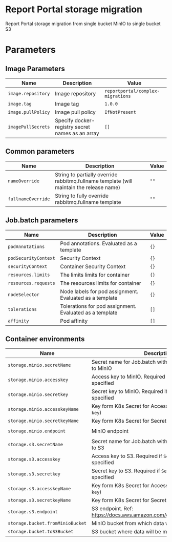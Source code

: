 # Report Portal storage migration
Report Portal storage migration from single bucket MinIO to single bucket S3

# Parameters
## Image Parameters
|Name|Description|Value|
|-|-|-|
|`image.repository`|Image repository|`reportportal/complex-migrations`|
|`image.tag`|Image tag|`1.0.0`|
|`image.pullPolicy`|Image pull policy|`IfNotPresent`|
|`imagePullSecrets`|Specify docker-registry secret names as an array|`[]`|

## Common parameters
|Name|Description|Value|
|-|-|-|
|`nameOverride`|String to partially override rabbitmq.fullname template (will maintain the release name)|`""`|
|`fullnameOverride`|String to fully override rabbitmq.fullname template|`""`|

## Job.batch parameters
|Name|Description|Value|
|-|-|-|
|`podAnnotations`|Pod annotations. Evaluated as a template|`{}`|
|`podSecurityContext`|Security Context|`{}`|
|`securityContext`|Container Security Context|`{}`|
|`resources.limits`|The limits limits for container|`{}`|
|`resources.requests`|The resources limits for container|`{}`|
|`nodeSelector`|Node labels for pod assignment. Evaluated as a template|`{}`|
|`tolerations`|Tolerations for pod assignment. Evaluated as a template|`[]`|
|`affinity`|Pod affinity|`[]`|

## Container environments
|Name|Description|Value|
|-|-|-|
|`storage.minio.secretName`|Secret name for Job.batch with access and secret key to MinIO|`""`|
|`storage.minio.accesskey`|Access key to MinIO. Required if `SecretName` is not specified|`""`|
|`storage.minio.secretkey`|Secret key to MinIO. Required if `SecretName` is not specified|`""`|
|`storage.minio.accesskeyName`|Key form K8s Secret for Access key (`.data.access-key`)|`access-key`|
|`storage.minio.secretkeyName`|Key form K8s Secret for Secret key (`.data.secret-key`)|`secret-key`|
|`storage.minio.endpoint`|MinIO endpoint|`http://<minio-release-name>-minio.default.svc.cluster.local:9000`|
|`storage.s3.secretName`|Secret name for Job.batch with access and secret key to S3|`""`|
|`storage.s3.accesskey`|Access key to S3. Required if `SecretName` is not specified|`""`|
|`storage.s3.secretkey`|Secret key to S3. Required if `SecretName` is not specified|`""`|
|`storage.s3.accesskeyName`|Key form K8s Secret for Access key (`.data.access-key`)|`access-key`|
|`storage.s3.secretkeyName`|Key form K8s Secret for Secret key (`.data.secret-key`)|`secret-key`|
|`storage.s3.endpoint`|S3 endpoint. Ref: https://docs.aws.amazon.com/general/latest/gr/s3.html|`http://s3.eu-central-1.amazonaws.com`|
|`storage.bucket.fromMinioBucket`|MinIO bucket from which data will migrate|`rp-minio-storage`|
|`storage.bucket.toS3Bucket`|S3 bucket where data will be migrated to|`rp-s3-storage`|
